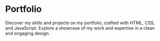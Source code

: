 # Portfolio
Discover my skills and projects on my portfolio, crafted with HTML, CSS, and JavaScript. Explore a showcase of my work and expertise in a clean and engaging design.
